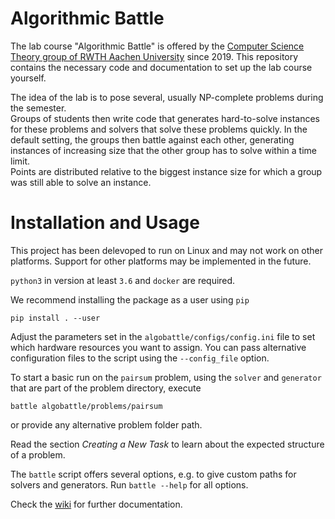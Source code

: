 # Algorithmic Battle

The lab course "Algorithmic Battle" is offered by the 
[Computer Science Theory group of RWTH Aachen University](https://tcs.rwth-aachen.de/)
since 2019. This repository contains the necessary code and documentation to
set up the lab course yourself.

The idea of the lab is to pose several, usually NP-complete problems during the
semester.  
Groups of students then write code that generates hard-to-solve instances for
these problems and solvers that solve these problems quickly. In the default
setting, the groups then battle against each other, generating instances of
increasing size that the other group has to solve within a time limit.  
Points are distributed relative to the biggest instance size for which a group
was still able to solve an instance.

# Installation and Usage
This project has been delevoped to run on Linux and may not work on other
platforms. Support for other platforms may be implemented in the future.

`python3` in version at least `3.6` and `docker` are required.

We recommend installing the package as a user using `pip`
```
pip install . --user
```

Adjust the parameters set in the `algobattle/configs/config.ini` file to set
which hardware resources you want to assign. You can pass alternative
configuration files to the script using the `--config_file` option.

To start a basic run on the `pairsum` problem, using the `solver` and `generator` that
are part of the problem directory, execute
```
battle algobattle/problems/pairsum
```
or provide any alternative problem folder path.

Read the section *Creating a New Task* to learn about the expected
structure of a problem.

The `battle` script offers several options, e.g. to give custom paths for
solvers and generators. Run `battle --help` for all options.

Check the [wiki](https://github.com/Benezivas/algobattle/wiki) for further documentation.